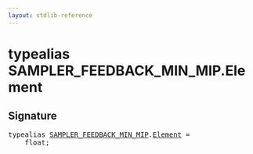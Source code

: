 ```yaml
---
layout: stdlib-reference
---
```


# typealias SAMPLER\_FEEDBACK\_MIN\_MIP\.Element

## Signature

<pre>
<span class='code_keyword'>typealias</span> <a href="/stdlib-reference/types/sampler_feedback_min_mip-012345689abcdefhijlmn/index" class="code_type">SAMPLER_FEEDBACK_MIN_MIP</a>.<a href="/stdlib-reference/types/sampler_feedback_min_mip-012345689abcdefhijlmn/element-0" class="code_type">Element</a> = 
    <span class="code_keyword">float</span>;
</pre>

